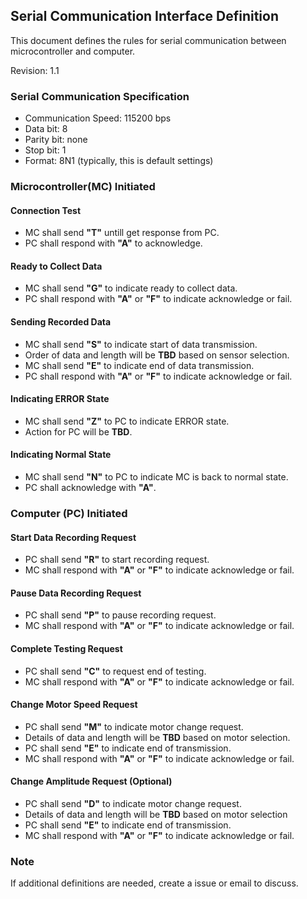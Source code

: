 ## Serial Communication Interface Definition

This document defines the rules for serial communication between microcontroller and computer.

Revision: 1.1

### Serial Communication Specification
- Communication Speed: 115200 bps
- Data bit: 8
- Parity bit: none
- Stop bit: 1
- Format: 8N1 (typically, this is default settings)

### Microcontroller(MC) Initiated

#### Connection Test
- MC shall send **"T"** untill get response from PC.
- PC shall respond with **"A"** to acknowledge.

#### Ready to Collect Data
- MC shall send **"G"** to indicate ready to collect data.
- PC shall respond with **"A"** or **"F"** to indicate acknowledge or fail.

#### Sending Recorded Data
- MC shall send **"S"** to indicate start of data transmission.
- Order of data and length will be **TBD** based on sensor selection.
- MC shall send **"E"** to indicate end of data transmission.
- PC shall respond with **"A"** or **"F"** to indicate acknowledge or fail.

#### Indicating ERROR State
- MC shall send **"Z"** to PC to indicate ERROR state.
- Action for PC will be **TBD**.

#### Indicating Normal State
- MC shall send **"N"** to PC to indicate MC is back to normal state.
- PC shall acknowledge with **"A"**.

### Computer (PC) Initiated

#### Start Data Recording Request
- PC shall send **"R"** to start recording request.
- MC shall respond with **"A"** or **"F"** to indicate acknowledge or fail.

#### Pause Data Recording Request
- PC shall send **"P"** to pause recording request.
- MC shall respond with **"A"** or **"F"** to indicate acknowledge or fail.

#### Complete Testing Request
- PC shall send **"C"** to request end of testing.
- MC shall respond with **"A"** or **"F"** to indicate acknowledge or fail.

#### Change Motor Speed Request
- PC shall send **"M"** to indicate motor change request.
- Details of data and length will be **TBD** based on motor selection.
- PC shall send **"E"** to indicate end of transmission.
- MC shall respond with **"A"** or **"F"** to indicate acknowledge or fail.

#### Change Amplitude Request (Optional)
- PC shall send **"D"** to indicate motor change request.
- Details of data and length will be **TBD** based on motor selection
- PC shall send **"E"** to indicate end of transmission.
- MC shall respond with **"A"** or **"F"** to indicate acknowledge or fail.

### Note
If additional definitions are needed, create a issue or email to discuss.
